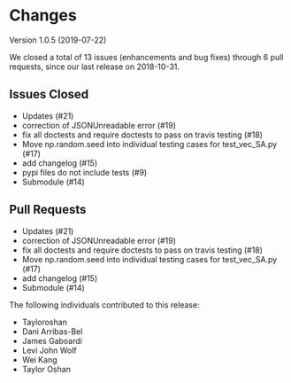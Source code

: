 # Changes

Version 1.0.5 (2019-07-22)

We closed a total of 13 issues (enhancements and bug fixes) through 6 pull requests, since our last release on 2018-10-31.

## Issues Closed
  - Updates (#21)
  - correction of JSONUnreadable error (#19)
  - fix all doctests and require doctests to pass on travis testing (#18)
  - Move np.random.seed into individual testing cases for test_vec_SA.py (#17)
  - add changelog (#15)
  - pypi files do not include tests (#9)
  - Submodule (#14)

## Pull Requests
  - Updates (#21)
  - correction of JSONUnreadable error (#19)
  - fix all doctests and require doctests to pass on travis testing (#18)
  - Move np.random.seed into individual testing cases for test_vec_SA.py (#17)
  - add changelog (#15)
  - Submodule (#14)

The following individuals contributed to this release:

  - Tayloroshan
  - Dani Arribas-Bel
  - James Gaboardi
  - Levi John Wolf
  - Wei Kang
  - Taylor Oshan